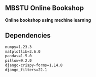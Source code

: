 ## MBSTU Online Bookshop

**Online bookshop using mechine learning**

## Dependencies

```django=4.1
numpy=1.23.3
matplotlib=3.6.0
pandas=1.5.0
pillow=9.2.0
django-crispy-forms=1.14.0
django_filters=22.1
```
